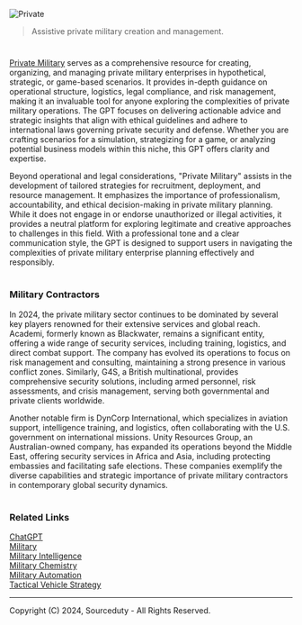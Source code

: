 ![Private](https://github.com/user-attachments/assets/875f10d4-5627-4761-8ae1-cb546b3c09a9)

> Assistive private military creation and management.
#

[Private Military](https://chatgpt.com/g/g-67325bbd8948819088e1390ad6096f77-private-military) serves as a comprehensive resource for creating, organizing, and managing private military enterprises in hypothetical, strategic, or game-based scenarios. It provides in-depth guidance on operational structure, logistics, legal compliance, and risk management, making it an invaluable tool for anyone exploring the complexities of private military operations. The GPT focuses on delivering actionable advice and strategic insights that align with ethical guidelines and adhere to international laws governing private security and defense. Whether you are crafting scenarios for a simulation, strategizing for a game, or analyzing potential business models within this niche, this GPT offers clarity and expertise.

Beyond operational and legal considerations, "Private Military" assists in the development of tailored strategies for recruitment, deployment, and resource management. It emphasizes the importance of professionalism, accountability, and ethical decision-making in private military planning. While it does not engage in or endorse unauthorized or illegal activities, it provides a neutral platform for exploring legitimate and creative approaches to challenges in this field. With a professional tone and a clear communication style, the GPT is designed to support users in navigating the complexities of private military enterprise planning effectively and responsibly.

#
### Military Contractors

In 2024, the private military sector continues to be dominated by several key players renowned for their extensive services and global reach. Academi, formerly known as Blackwater, remains a significant entity, offering a wide range of security services, including training, logistics, and direct combat support. The company has evolved its operations to focus on risk management and consulting, maintaining a strong presence in various conflict zones. Similarly, G4S, a British multinational, provides comprehensive security solutions, including armed personnel, risk assessments, and crisis management, serving both governmental and private clients worldwide.

Another notable firm is DynCorp International, which specializes in aviation support, intelligence training, and logistics, often collaborating with the U.S. government on international missions. Unity Resources Group, an Australian-owned company, has expanded its operations beyond the Middle East, offering security services in Africa and Asia, including protecting embassies and facilitating safe elections. These companies exemplify the diverse capabilities and strategic importance of private military contractors in contemporary global security dynamics.

#
### Related Links

[ChatGPT](https://github.com/sourceduty/ChatGPT)
<br>
[Military](https://github.com/sourceduty/Military)
<br>
[Military Intelligence](https://github.com/sourceduty/Military_Intelligence)
<br>
[Military Chemistry](https://github.com/sourceduty/Military_Chemistry)
<br>
[Military Automation](https://github.com/sourceduty/Military_Automation)
<br>
[Tactical Vehicle Strategy](https://github.com/sourceduty/Tactical_Vehicle_Strategy)

***
Copyright (C) 2024, Sourceduty - All Rights Reserved.
